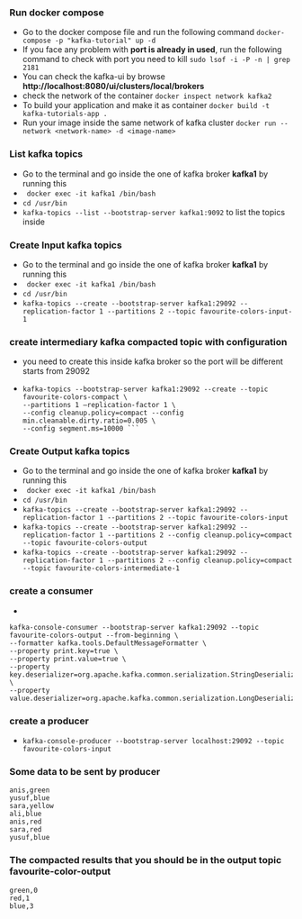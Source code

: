
### Run docker compose
- Go to the docker compose file and run the following command ```docker-compose -p "kafka-tutorial" up -d```
- If you face any problem with **port is already in used**, run the following command to check with port you need to kill
```sudo lsof -i -P -n | grep 2181```
- You can check the kafka-ui by browse **http://localhost:8080/ui/clusters/local/brokers**
-  check the network of the container ```docker inspect network kafka2```
- To build your application and make it as container ```docker build -t kafka-tutorials-app .```
- Run your image inside the same network of kafka cluster ```docker run --network <network-name> -d <image-name>```


### List kafka topics
- Go to the terminal and go inside the one of kafka broker **kafka1** by running this 
- ``` docker exec -it kafka1 /bin/bash```
- ```cd /usr/bin```
- ```kafka-topics --list --bootstrap-server kafka1:9092``` to list the topics inside

### Create Input kafka topics
- Go to the terminal and go inside the one of kafka broker **kafka1** by running this
- ``` docker exec -it kafka1 /bin/bash```
- ```cd /usr/bin```
- ```kafka-topics --create --bootstrap-server kafka1:29092 --replication-factor 1 --partitions 2 --topic favourite-colors-input-1```

### create intermediary kafka compacted topic with configuration
- you need to create this inside kafka broker so the port will be different starts from 29092
- ```
  kafka-topics --bootstrap-server kafka1:29092 --create --topic favourite-colors-compact \
  --partitions 1 —replication-factor 1 \
  --config cleanup.policy=compact --config min.cleanable.dirty.ratio=0.005 \ 
  --config segment.ms=10000 ```

### Create Output kafka topics
- Go to the terminal and go inside the one of kafka broker **kafka1** by running this
- ``` docker exec -it kafka1 /bin/bash```
- ```cd /usr/bin```
- ```kafka-topics --create --bootstrap-server kafka1:29092 --replication-factor 1 --partitions 2 --topic favourite-colors-input``` 
- ```kafka-topics --create --bootstrap-server kafka1:29092 --replication-factor 1 --partitions 2 --config cleanup.policy=compact --topic favourite-colors-output``` 
- ```kafka-topics --create --bootstrap-server kafka1:29092 --replication-factor 1 --partitions 2 --config cleanup.policy=compact --topic favourite-colors-intermediate-1``` 

### create a consumer 
- 
```
kafka-console-consumer --bootstrap-server kafka1:29092 --topic favourite-colors-output --from-beginning \
--formatter kafka.tools.DefaultMessageFormatter \
--property print.key=true \
--property print.value=true \
--property key.deserializer=org.apache.kafka.common.serialization.StringDeserializer \
--property value.deserializer=org.apache.kafka.common.serialization.LongDeserializer 
```
### create a producer
- ```kafka-console-producer --bootstrap-server localhost:29092 --topic favourite-colors-input ```

### Some data to be sent by producer
```
anis,green
yusuf,blue
sara,yellow
ali,blue
anis,red
sara,red
yusuf,blue
```
### The compacted results that you should be in the output topic favourite-color-output
```
green,0
red,1
blue,3
```
